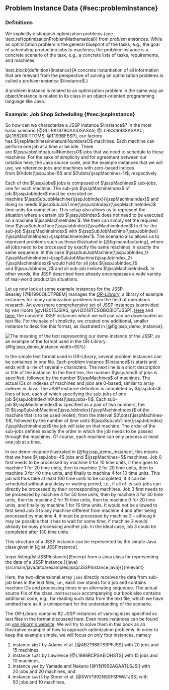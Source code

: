 ## Problem Instance Data {#sec:problemInstance}

### Definitions

We implicitly distinguish optimization problems (see \text.ref{optimizationProblemMathematical}) from *problem instances*.
While an optimization problem is the general blueprint of the tasks, e.g., the goal of scheduling production jobs to machines, the problem instance is a concrete scenario of the task, e.g., a concrete lists of tasks, requirements, and machines.

\text.block{definition}{instance}{A concrete instantiation of all information that are relevant from the perspective of solving an optimization problems is called a *problem instance*&nbsp;$\instance$.}

A problem instance is related to an optimization problem in the same way an object/instance is related to its class in an object-oriented programming language like Java.

### Example: Job Shop Scheduling {#sec:jsspInstance}

So how can we characterize a JSSP instance&nbsp;$\instance$?
In the most basic scenario&nbsp;[@GLLRK1979OAAIDSASAS; @LLRKS1993SASAAC; @L1982RRITTOMS; @T199BFBSP], our factory has&nbsp;$\jsspMachines\in\naturalNumbersO$ machines.
Each machine can perform one job at a time or be idle.
There are&nbsp;$\jsspJobs\in\naturalNumbersO$ jobs that we need to schedule to these machines.
For the sake of simplicity and for agreement between our notation here, the Java source code, and the example instances that we will use, we reference jobs and machines with zero-based indices from&nbsp;$0\dots(\jsspJobs-1)$ and&nbsp;$0\dots(\jsspMachines-1)$, respectively.

Each of the&nbsp;$\jsspJobs$ jobs is composed of&nbsp;$\jsspMachines$ sub-jobs, one for each machine.
The sub-job&nbsp;$\jsspMachineIndex$ of job&nbsp;$\jsspJobIndex$ must be executed on machine&nbsp;$\jsspSubJobMachine{\jsspJobIndex}{\jsspMachineIndex}$ and doing so needs&nbsp;$\jsspSubJobTime{\jsspJobIndex}{\jsspMachineIndex}$ time units for completion.
This setup also allows us to represent the situation where a certain job&nbsp;$\jsspJobIndex$ does not need to be executed on a machine&nbsp;$\jsspMachineIndex'$.
We then can simply set the required time&nbsp;$\jsspSubJobTime{\jsspJobIndex}{\jsspMachineIndex}$ to&nbsp;0 for the sub-job&nbsp;$\jsspMachineIndex$ with&nbsp;$\jsspSubJobMachine{\jsspJobIndex}{\jsspMachineIndex}=\jsspMachineIndex'$.
The scenario also allows us to represent problems such as those illustrated in [@fig:manufacturing], where all jobs need to be processed by exactly the same machines in exactly the same sequence.
In this case&nbsp;$\jsspSubJobMachine{\jsspJobIndex_1}{\jsspMachineIndex}=\jsspSubJobMachine{\jsspJobIndex_2}{\jsspMachineIndex}$ would hold for all jobs&nbsp;$\jsspJobIndex_1$ and&nbsp;$\jsspJobIndex_2$ and all sub-job indices&nbsp;$\jsspMachineIndex$.
In other words, the JSSP described here already encompasses a wide variety of real-world production situations.

Let us now look at some example instances for the JSSP.
Beasley&nbsp;[@B1990OLDTPBEM] manages the  [*OR-Library*](http://people.brunel.ac.uk/~mastjjb/jeb/orlib/jobshopinfo.html), a library of example instances for many optimization problems from the field of operations research.
An even more [comprehensive set of JSSP instances](http://jobshop.jjvh.nl/) is provided by van&nbsp;Hoorn&nbsp;[@vH2015JSIAS; @vH2018TCSOBOBIOTJSSP].
[Here](http://people.brunel.ac.uk/~mastjjb/jeb/orlib/files/jobshop1.txt) and [here](http://jobshop.jjvh.nl/), the concrete JSSP instances which we will use can be downloaded as text file.
For the sake of simplicity, we created one additional, smaller instance to describe this format, as illustrated in [@fig:jssp_demo_instance].

![The meaning of the text representing our `demo` instance of the JSSP, as an example of the format used in the OR-Library.](\relative.path{demo_instance.svgz}){#fig:jssp_demo_instance width=90%}

In the simple text format used in OR-Library, several problem instances can be contained in one file.
Each problem instance&nbsp;$\instance$ is starts and ends with a line of several `+` characters.
The next line is a short description or title of the instance.
In the third line, the number&nbsp;$\jsspJobs$ of jobs is specified, followed by the number&nbsp;$\jsspMachines$ of machines.
The actual IDs or indexes of machines and jobs are 0-based, similar to array indexes in Java.
The JSSP instance definition is completed by&nbsp;$\jsspJobs$ lines of text, each of which specifying the sub-jobs of one job&nbsp;$\jsspJobIndex\in0\dots(\jsspJobs-1)$.
Each sub-job&nbsp;$\jsspMachineIndex$ is specified as a pair of two numbers, the ID&nbsp;$\jsspSubJobMachine{\jsspJobIndex}{\jsspMachineIndex}$ of the machine that is to be used (violet), from the interval&nbsp;$0\dots(\jsspMachines-1)$, followed by the number of time units&nbsp;$\jsspSubJobTime{\jsspJobIndex}{\jsspMachineIndex}$ the job will take on that machine.
The order of the sub-jobs defines exactly the order in which the job needs to be passed through the machines.
Of course, each machine can only process at most one job at a time.

In our demo instance illustrated in [@fig:jssp_demo_instance], this means that we have&nbsp;$\jsspJobs=4$ jobs and&nbsp;$\jsspMachines=5$ machines.
Job&nbsp;0 first needs to be processed by machine&nbsp;0 for 10&nbsp;time units, it then goes to machine&nbsp;1 for 20&nbsp;time units, then to machine&nbsp;2 for 20&nbsp;time units, then to machine&nbsp;3 for 40&nbsp;time units, and finally to machine&nbsp;4 for 10&nbsp;time units.
This job will thus take at least&nbsp;100 time units to be completed, if it can be scheduled without any delay or waiting period, i.e., if all of its sub-jobs can directly be processed by their corresponding machines.
Job&nbsp;3 first needs to be processed by machine&nbsp;4 for 50&nbsp;time units, then by machine&nbsp;3 for 30&nbsp;time units, then by machine&nbsp;2 for 15&nbsp;time units, then by machine&nbsp;0 for&nbsp;20 time units, and finally by machine&nbsp;1 for 15&nbsp;time units.
It would not be allowed to first send Job&nbsp;3 to any machine different from machine&nbsp;4 and after being processed by machine&nbsp;4, it must be processed by machine&nbsp;3 &ndash; althoug it may be possible that it has to wait for some time, if machine&nbsp;3 would already be busy processing another job.
In the ideal case, job&nbsp;3 could be completed after 130&nbsp;time units.

This structure of a JSSP instance can be represented by the simple Java class given in [@lst:JSSPInstance].

\repo.listing{lst:JSSPInstance}{Excerpt from a Java class for representing the data of a JSSP instance.}{java}{src/main/java/aitoa/examples/jssp/JSSPInstance.java}{}{relevant}

Here, the two-dimensional array `jobs` directly receives the data from sub-job lines in the text files, i.e., each row stands for a job and contains machine IDs and processing times in an alternating sequence.
The actual source file of the class `JSSPInstance` accompanying our book also contains additional code, e.g., for reading such data from the text file, which we have omitted here as it is unimportant for the understanding of the scenario.

The *OR-Library* contains 82&nbsp;JSSP instances of varying sizes specified as text files in the format discussed here.
Even more instances can be found on [van&nbsp;Hoorn's website](http://jobshop.jjvh.nl/).
We will try to solve them in this book as an illustrative example of how to approach optimization problems.
In order to keep the example simple, we will focus on only four instances, namely

1. instance `abz7` by Adams et&nbsp;al.&nbsp;[@ABZ1988TSBPFJSS] with 20&nbsp;jobs and 15&nbsp;machines
2. instance `la24` by Lawrence&nbsp;[@L1998RCPSAEIOHSTS] with 15&nbsp;jobs and 10&nbsp;machines,
3. instance `yn4` by Yamada and Nakano&nbsp;[@YN1992AGAATLSJSI] with 20&nbsp;jobs and 20&nbsp;machines, and
4. instance `swv15` by Storer et&nbsp;al.&nbsp;[@SWV1992NSSFSPWATJSS] with 50&nbsp;jobs and 10&nbsp;machines.
